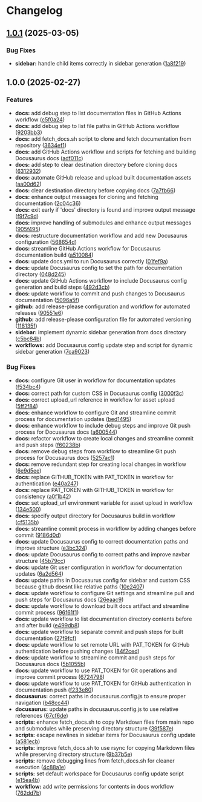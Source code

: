 # Changelog

## [1.0.1](https://github.com/Lonimokio/docs/compare/v1.0.0...v1.0.1) (2025-03-05)


### Bug Fixes

* **sidebar:** handle child items correctly in sidebar generation ([1a8f219](https://github.com/Lonimokio/docs/commit/1a8f219aa5db549a36fbfa69fafd58251b4917b6))

## 1.0.0 (2025-02-27)


### Features

* **docs:** add debug step to list documentation files in GitHub Actions workflow ([c5f0a24](https://github.com/Lonimokio/docs/commit/c5f0a24ce1744aafb8a04394c2a0849a1ae29cbc))
* **docs:** add debug step to list file paths in GitHub Actions workflow ([9203bb3](https://github.com/Lonimokio/docs/commit/9203bb38ef4556cb70b4237d8976c2d5369cff5a))
* **docs:** add fetch_docs.sh script to clone and fetch documentation from repository ([3634ef1](https://github.com/Lonimokio/docs/commit/3634ef14b7e69d5ce0e2d16cca9ff2476171fe65))
* **docs:** add GitHub Actions workflow and scripts for fetching and building Docusaurus docs ([adf011c](https://github.com/Lonimokio/docs/commit/adf011c2c4721f610bd12d19d05cf139c0e4120d))
* **docs:** add step to clear destination directory before cloning docs ([6312932](https://github.com/Lonimokio/docs/commit/6312932394bf31893bbbe0f6d4f61f238f5edd64))
* **docs:** automate GitHub release and upload built documentation assets ([aa00d62](https://github.com/Lonimokio/docs/commit/aa00d62f4055e10a226ba436a2712c25440a95bf))
* **docs:** clear destination directory before copying docs ([7a7fb66](https://github.com/Lonimokio/docs/commit/7a7fb6630a488f8ca5408cbc5893ecf0f9f46b64))
* **docs:** enhance output messages for cloning and fetching documentation ([2c04c36](https://github.com/Lonimokio/docs/commit/2c04c36f5c6cfce49440c3545c04859b83e6ea2d))
* **docs:** exit early if 'docs' directory is found and improve output message ([f9f7c9d](https://github.com/Lonimokio/docs/commit/f9f7c9d11fcd705afb752afd12b518c0dff61775))
* **docs:** improve handling of submodules and enhance output messages ([905f495](https://github.com/Lonimokio/docs/commit/905f4950268bc647ee2d5d64907cbe617d6aa451))
* **docs:** restructure documentation workflow and add new Docusaurus configuration ([568654d](https://github.com/Lonimokio/docs/commit/568654d9c45f6f66b1f2cd0d8747c7178ad0561f))
* **docs:** streamline GitHub Actions workflow for Docusaurus documentation build ([a510084](https://github.com/Lonimokio/docs/commit/a510084c2ba38685f6c3182ef75a59d3104226d5))
* **docs:** update docs.yml to run Docusaurus correctly ([01fef9a](https://github.com/Lonimokio/docs/commit/01fef9a2894e1f12a0bb5f33bbbd1eb316c33f6b))
* **docs:** update Docusaurus config to set the path for documentation directory ([048d245](https://github.com/Lonimokio/docs/commit/048d245d9d71456609dcb780c73cbce620f965c8))
* **docs:** update GitHub Actions workflow to include Docusaurus config generation and build steps ([492d3cb](https://github.com/Lonimokio/docs/commit/492d3cbfb954f92f71b9383a70453cf15082376b))
* **docs:** update workflow to commit and push changes to Docusaurus documentation ([5096a5f](https://github.com/Lonimokio/docs/commit/5096a5fb32597ab3ba48b7745edd09a143090e14))
* **github:** add release-please configuration and workflow for automated releases ([90551e6](https://github.com/Lonimokio/docs/commit/90551e684f29d8c5fce61d44f0c5658416bb21e0))
* **github:** add release-please configuration file for automated versioning ([118135f](https://github.com/Lonimokio/docs/commit/118135f96c3b65a41195cba104536ce7d6ef14c8))
* **sidebar:** implement dynamic sidebar generation from docs directory ([c5bc84b](https://github.com/Lonimokio/docs/commit/c5bc84b64968b8648ec6ce0fcea16631bf25138d))
* **workflows:** add Docusaurus config update step and script for dynamic sidebar generation ([7ca9023](https://github.com/Lonimokio/docs/commit/7ca90237ae57d2b6a2bc1fe4eb5281fb1a4b5808))


### Bug Fixes

* **docs:** configure Git user in workflow for documentation updates ([f534bc4](https://github.com/Lonimokio/docs/commit/f534bc432131dcc37626e60cce77ec19937ed2b9))
* **docs:** correct path for custom CSS in Docusaurus config ([3000f3c](https://github.com/Lonimokio/docs/commit/3000f3c0035206e1b8d6ee1ba3837cbad19476c7))
* **docs:** correct upload_url reference in workflow for asset upload ([5ff2f84](https://github.com/Lonimokio/docs/commit/5ff2f84821bdacdbb2dbcc4e74b3cec91e3a34b6))
* **docs:** enhance workflow to configure Git and streamline commit process for documentation updates ([bed1495](https://github.com/Lonimokio/docs/commit/bed14951d1d3f2dd420764b43e0c2362e1a3c34f))
* **docs:** enhance workflow to include debug steps and improve Git push process for Docusaurus docs ([a600544](https://github.com/Lonimokio/docs/commit/a6005447e34e371199ffa681dd9f1f834bfde2ca))
* **docs:** refactor workflow to create local changes and streamline commit and push steps ([f60238b](https://github.com/Lonimokio/docs/commit/f60238bc80606889869af86542a88912652f18f7))
* **docs:** remove debug steps from workflow to streamline Git push process for Docusaurus docs ([5257ac1](https://github.com/Lonimokio/docs/commit/5257ac126d86bf7e884ba44d2bd7a060eea7dffe))
* **docs:** remove redundant step for creating local changes in workflow ([6e9d5ee](https://github.com/Lonimokio/docs/commit/6e9d5ee3d9ac0c218b8a4e0ac892bdba7680b44a))
* **docs:** replace GITHUB_TOKEN with PAT_TOKEN in workflow for authentication ([e40a247](https://github.com/Lonimokio/docs/commit/e40a247fc73cd5470a4cf64ed7c363012ee23ba8))
* **docs:** replace PAT_TOKEN with GITHUB_TOKEN in workflow for consistency ([a0f1b42](https://github.com/Lonimokio/docs/commit/a0f1b42769a3c01b05cddf8c77e053d7c1cdf935))
* **docs:** set upload_url environment variable for asset upload in workflow ([134e500](https://github.com/Lonimokio/docs/commit/134e500c7f939537efa31a927fa4984533579605))
* **docs:** specify output directory for Docusaurus build in workflow ([cf5135b](https://github.com/Lonimokio/docs/commit/cf5135b0f9934b1d3897ccab8245bcba2d9eb1a3))
* **docs:** streamline commit process in workflow by adding changes before commit ([9186d0d](https://github.com/Lonimokio/docs/commit/9186d0df4b4c9bc6a9fdd3a16a0fca626ce1732b))
* **docs:** update Docusaurus config to correct documentation paths and improve structure ([e3bc324](https://github.com/Lonimokio/docs/commit/e3bc324b67bab9c1168213843f561fddc1e151e9))
* **docs:** update Docusaurus config to correct paths and improve navbar structure ([45b79cc](https://github.com/Lonimokio/docs/commit/45b79ccab833f9f99a9517a3acb42324550b8fec))
* **docs:** update Git user configuration in workflow for documentation updates ([6a2d564](https://github.com/Lonimokio/docs/commit/6a2d564ec69375cbcb7128ef74ebddb5b09acf61))
* **docs:** update paths in Docusaurus config for sidebar and custom CSS because github doesnt like relative paths ([10e2407](https://github.com/Lonimokio/docs/commit/10e24072b0bb3f93df3061a984f7189a14234975))
* **docs:** update workflow to configure Git settings and streamline pull and push steps for Docusaurus docs ([26eaac9](https://github.com/Lonimokio/docs/commit/26eaac96f4888a2cc070f20b6b633681d33e57ac))
* **docs:** update workflow to download built docs artifact and streamline commit process ([96f61f1](https://github.com/Lonimokio/docs/commit/96f61f1a7ece1d0922b86f9741ee0750942fde99))
* **docs:** update workflow to list documentation directory contents before and after build ([e499db8](https://github.com/Lonimokio/docs/commit/e499db85fdbd24e1d9bcaad99e6348c57b1f1705))
* **docs:** update workflow to separate commit and push steps for built documentation ([27f9fcf](https://github.com/Lonimokio/docs/commit/27f9fcf2b4be6bb95f903fff6c1b9aeedaf5aad9))
* **docs:** update workflow to set remote URL with PAT_TOKEN for GitHub authentication before pushing changes ([84f2ced](https://github.com/Lonimokio/docs/commit/84f2ced79ed8093a0241de8329c5c803ab386ecf))
* **docs:** update workflow to streamline commit and push steps for Docusaurus docs ([5b1055b](https://github.com/Lonimokio/docs/commit/5b1055b8b128b94617b40b429ab8ab2e16b1a2c4))
* **docs:** update workflow to use PAT_TOKEN for Git operations and improve commit process ([6724798](https://github.com/Lonimokio/docs/commit/6724798ab3542e035d84401da5b2ed41f7736dd2))
* **docs:** update workflow to use PAT_TOKEN for GitHub authentication in documentation push ([f233e80](https://github.com/Lonimokio/docs/commit/f233e80782523543c87bec8455d811bea542b6c4))
* **docusaurus:** correct paths in docusaurus.config.js to ensure proper navigation ([b48cc44](https://github.com/Lonimokio/docs/commit/b48cc44b362471c29f2664dd8d74a804e8d79255))
* **docusaurus:** update paths in docusaurus.config.js to use relative references ([67cf6de](https://github.com/Lonimokio/docs/commit/67cf6dedb6d9dec9c51c756800e16369b9bc58fe))
* **scripts:** enhance fetch_docs.sh to copy Markdown files from main repo and submodules while preserving directory structure ([39f587e](https://github.com/Lonimokio/docs/commit/39f587ee83c957f273f47e7572f3449b4ce2a6a0))
* **scripts:** escape newlines in sidebar items for Docusaurus config update ([a581ecb](https://github.com/Lonimokio/docs/commit/a581ecbc35b2a6681a2876e8fce68680fa9eb983))
* **scripts:** improve fetch_docs.sh to use rsync for copying Markdown files while preserving directory structure ([9b37b5e](https://github.com/Lonimokio/docs/commit/9b37b5e11e3f45219a60dcf47227f0982e0ce6d0))
* **scripts:** remove debugging lines from fetch_docs.sh for cleaner execution ([4c88a1e](https://github.com/Lonimokio/docs/commit/4c88a1e92b5dc38613576cec77c906d7037e67e3))
* **scripts:** set default workspace for Docusaurus config update script ([e15ea4b](https://github.com/Lonimokio/docs/commit/e15ea4b588b21fc13deeea3d2fcc78bd53bbf8f8))
* **workflow:** add write permissions for contents in docs workflow ([762dd7b](https://github.com/Lonimokio/docs/commit/762dd7bbcb24cca6a6d5778ef6bfef7c8b41d6f1))
